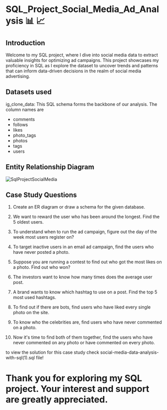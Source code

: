 # SQL_Project_Social_Media_Ad_Analysis 📊 📈

## Introduction

Welcome to my SQL project, where I dive into social media data to extract valuable insights for optimizing ad campaigns. This project showcases my proficiency in SQL as I explore the dataset to uncover trends and patterns that can inform data-driven decisions in the realm of social media advertising.

## Datasets used

ig_clone_data: This SQL schema forms the backbone of our analysis. The column names are

* comments
* follows
* likes
* photo_tags
* photos
* tags
* users

## Entity Relationship Diagram

![SqlProjectSocialMedia](https://user-images.githubusercontent.com/97950473/270117074-2462f67e-106b-4bba-a847-e5775b79eeae.png)


## Case Study Questions

1. Create an ER diagram or draw a schema for the given database.

2. We want to reward the user who has been around the longest. Find the 5 oldest users.

3. To understand when to run the ad campaign, figure out the day of the week most users register on?

4. To target inactive users in an email ad campaign, find the users who have never posted a photo.

5. Suppose you are running a contest to find out who got the most likes on a photo. Find out who won?

6. The investors want to know how many times does the average user post.

7. A brand wants to know which hashtag to use on a post. Find the top 5 most used hashtags.

8. To find out if there are bots, find users who have liked every single photo on the site.

9. To know who the celebrities are, find users who have never commented on a photo.

10. Now it's time to find both of them together, find the users who have never commented on any photo or have commented on every photo.

to view the solution for this case study check social-media-data-analysis-with-sql(1).sql file!

# Thank you for exploring my SQL project. Your interest and support are greatly appreciated.
